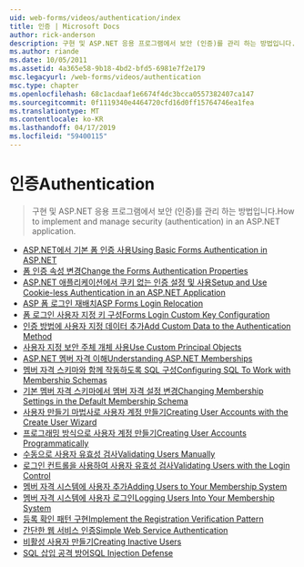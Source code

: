 ```yaml
---
uid: web-forms/videos/authentication/index
title: 인증 | Microsoft Docs
author: rick-anderson
description: 구현 및 ASP.NET 응용 프로그램에서 보안 (인증)를 관리 하는 방법입니다.
ms.author: riande
ms.date: 10/05/2011
ms.assetid: 4a365e58-9b18-4bd2-bfd5-6981e7f2e179
msc.legacyurl: /web-forms/videos/authentication
msc.type: chapter
ms.openlocfilehash: 68c1acdaaf1e6674f4dc3bcca0557382407ca147
ms.sourcegitcommit: 0f1119340e4464720cfd16d0ff15764746ea1fea
ms.translationtype: MT
ms.contentlocale: ko-KR
ms.lasthandoff: 04/17/2019
ms.locfileid: "59400115"
---
```

# <a name="authentication"></a><span data-ttu-id="a4510-103">인증</span><span class="sxs-lookup"><span data-stu-id="a4510-103">Authentication</span></span>

> <span data-ttu-id="a4510-104">구현 및 ASP.NET 응용 프로그램에서 보안 (인증)를 관리 하는 방법입니다.</span><span class="sxs-lookup"><span data-stu-id="a4510-104">How to implement and manage security (authentication) in an ASP.NET application.</span></span>


- [<span data-ttu-id="a4510-105">ASP.NET에서 기본 폼 인증 사용</span><span class="sxs-lookup"><span data-stu-id="a4510-105">Using Basic Forms Authentication in ASP.NET</span></span>](using-basic-forms-authentication-in-aspnet.md)
- [<span data-ttu-id="a4510-106">폼 인증 속성 변경</span><span class="sxs-lookup"><span data-stu-id="a4510-106">Change the Forms Authentication Properties</span></span>](how-to-change-the-forms-authentication-properties.md)
- [<span data-ttu-id="a4510-107">ASP.NET 애플리케이션에서 쿠키 없는 인증 설정 및 사용</span><span class="sxs-lookup"><span data-stu-id="a4510-107">Setup and Use Cookie-less Authentication in an ASP.NET Application</span></span>](how-to-setup-and-use-cookie-less-authentication-in-an-aspnet-application.md)
- [<span data-ttu-id="a4510-108">ASP 폼 로그인 재배치</span><span class="sxs-lookup"><span data-stu-id="a4510-108">ASP Forms Login Relocation</span></span>](asp-forms-login-relocation.md)
- [<span data-ttu-id="a4510-109">폼 로그인 사용자 지정 키 구성</span><span class="sxs-lookup"><span data-stu-id="a4510-109">Forms Login Custom Key Configuration</span></span>](forms-login-custom-key-configuration.md)
- [<span data-ttu-id="a4510-110">인증 방법에 사용자 지정 데이터 추가</span><span class="sxs-lookup"><span data-stu-id="a4510-110">Add Custom Data to the Authentication Method</span></span>](add-custom-data-to-the-authentication-method.md)
- [<span data-ttu-id="a4510-111">사용자 지정 보안 주체 개체 사용</span><span class="sxs-lookup"><span data-stu-id="a4510-111">Use Custom Principal Objects</span></span>](use-custom-principal-objects.md)
- [<span data-ttu-id="a4510-112">ASP.NET 멤버 자격 이해</span><span class="sxs-lookup"><span data-stu-id="a4510-112">Understanding ASP.NET Memberships</span></span>](understanding-aspnet-memberships.md)
- [<span data-ttu-id="a4510-113">멤버 자격 스키마와 함께 작동하도록 SQL 구성</span><span class="sxs-lookup"><span data-stu-id="a4510-113">Configuring SQL To Work with Membership Schemas</span></span>](configuring-sql-to-work-with-membership-schemas.md)
- [<span data-ttu-id="a4510-114">기본 멤버 자격 스키마에서 멤버 자격 설정 변경</span><span class="sxs-lookup"><span data-stu-id="a4510-114">Changing Membership Settings in the Default Membership Schema</span></span>](changing-membership-settings-in-the-default-membership-schema.md)
- [<span data-ttu-id="a4510-115">사용자 만들기 마법사로 사용자 계정 만들기</span><span class="sxs-lookup"><span data-stu-id="a4510-115">Creating User Accounts with the Create User Wizard</span></span>](creating-user-accounts-with-the-create-user-wizard.md)
- [<span data-ttu-id="a4510-116">프로그래밍 방식으로 사용자 계정 만들기</span><span class="sxs-lookup"><span data-stu-id="a4510-116">Creating User Accounts Programmatically</span></span>](creating-user-accounts-programmatically.md)
- [<span data-ttu-id="a4510-117">수동으로 사용자 유효성 검사</span><span class="sxs-lookup"><span data-stu-id="a4510-117">Validating Users Manually</span></span>](validating-users-manually.md)
- [<span data-ttu-id="a4510-118">로그인 컨트롤을 사용하여 사용자 유효성 검사</span><span class="sxs-lookup"><span data-stu-id="a4510-118">Validating Users with the Login Control</span></span>](validating-users-with-the-login-control.md)
- [<span data-ttu-id="a4510-119">멤버 자격 시스템에 사용자 추가</span><span class="sxs-lookup"><span data-stu-id="a4510-119">Adding Users to Your Membership System</span></span>](adding-users-to-your-membership-system.md)
- [<span data-ttu-id="a4510-120">멤버 자격 시스템에 사용자 로그인</span><span class="sxs-lookup"><span data-stu-id="a4510-120">Logging Users Into Your Membership System</span></span>](logging-users-into-your-membership-system.md)
- [<span data-ttu-id="a4510-121">등록 확인 패턴 구현</span><span class="sxs-lookup"><span data-stu-id="a4510-121">Implement the Registration Verification Pattern</span></span>](implement-the-registration-verification-pattern.md)
- [<span data-ttu-id="a4510-122">간단한 웹 서비스 인증</span><span class="sxs-lookup"><span data-stu-id="a4510-122">Simple Web Service Authentication</span></span>](simple-web-service-authentication.md)
- [<span data-ttu-id="a4510-123">비활성 사용자 만들기</span><span class="sxs-lookup"><span data-stu-id="a4510-123">Creating Inactive Users</span></span>](creating-inactive-users.md)
- [<span data-ttu-id="a4510-124">SQL 삽입 공격 방어</span><span class="sxs-lookup"><span data-stu-id="a4510-124">SQL Injection Defense</span></span>](sql-injection-defense.md)
